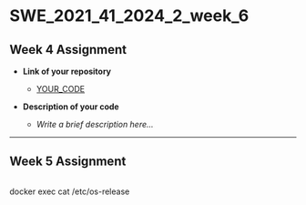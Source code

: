 # SWE_2021_41_2024_2_week_6

## Week 4 Assignment
- **Link of your repository**
  - [YOUR_CODE](#)

- **Description of your code**
  - _Write a brief description here..._

---

## Week 5 Assignment

>```bash
docker exec <your container> cat /etc/os-release

>```bash docker exec <your container> git --version

>```bash docker exec <your container> python3 --version

>```bash docker inspect --format="{{ .HostConfig.Binds }}" <container_name>
